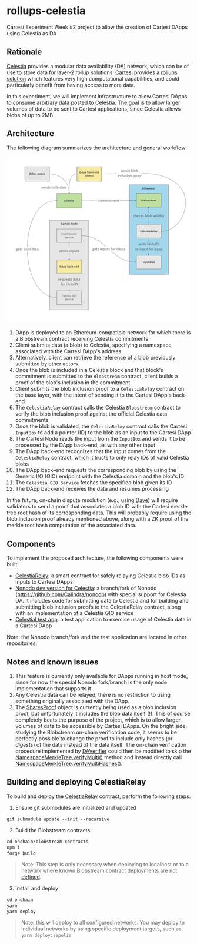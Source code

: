 # rollups-celestia

Cartesi Experiment Week #2 project to allow the creation of Cartesi DApps using Celestia as DA

## Rationale

[Celestia](https://celestia.org/) provides a modular data availability (DA) network, which can be of use to store data for layer-2 rollup solutions.
[Cartesi](https://cartesi.io) provides a [rollups solution](https://docs.cartesi.io/cartesi-rollups/) which features very high computational capabilities, and could particularly benefit from having access to more data.

In this experiment, we will implement infrastructure to allow Cartesi DApps to consume arbitrary data posted to Celestia.
The goal is to allow larger volumes of data to be sent to Cartesi applications, since Celestia allows blobs of up to 2MB.

## Architecture

The following diagram summarizes the architecture and general workflow:

![Rollups Celestia Diagram](./rollups-celestia.png)

1. DApp is deployed to an Ethereum-compatible network for which there is a Blobstream contract receiving Celestia commitments
1. Client submits data (a blob) to Celestia, specifying a namespace associated with the Cartesi DApp's address
1. Alternatively, client can retrieve the reference of a blob previously submitted by other actors
1. Once the blob is included in a Celestia block and that block's commitment is submitted to the `Blobstream` contract, client builds a proof of the blob's inclusion in the commitment
1. Client submits the blob inclusion proof to a `CelestiaRelay` contract on the base layer, with the intent of sending it to the Cartesi DApp's back-end
1. The `CelestiaRelay` contract calls the Celestia `Blobstream` contract to verify the blob inclusion proof against the official Celestia data commitments
1. Once the blob is validated, the `CelestiaRelay` contract calls the Cartesi `InputBox` to add a pointer (ID) to the blob as an input to the Cartesi DApp
1. The Cartesi Node reads the input from the `InputBox` and sends it to be processed by the DApp back-end, as with any other input
1. The DApp back-end recognizes that the input comes from the `CelestiaRelay` contract, which it trusts to only relay IDs of valid Celestia blobs
1. The DApp back-end requests the corresponding blob by using the Generic I/O (GIO) endpoint with the Celestia domain and the blob's ID
1. The `Celestia GIO Service` fetches the specified blob given its ID
1. The DApp back-end receives the data and resumes processing

In the future, on-chain dispute resolution (e.g., using [Dave](https://github.com/cartesi/dave)) will require validators to send a proof that associates a blob ID with the Cartesi merkle tree root hash of its corresponding data. This will probably require using the blob inclusion proof already mentioned above, along with a ZK proof of the merkle root hash computation of the associated data.

## Components

To implement the proposed architecture, the following components were built:

- [CelestiaRelay](./onchain/contracts/CelestiaRelay.sol/): a smart contract for safely relaying Celestia blob IDs as inputs to Cartesi DApps
- [Nonodo dev version for Celestia](https://github.com/Calindra/nonodo/tree/feature/celestia-da): a branch/fork of Nonodo (https://github.com/Calindra/nonodo) with special support for Celestia DA. It includes code for submitting data to Celestia and for building and submitting blob inclusion proofs to the CelestiaRelay contract, along with an implementation of a Celestia GIO service
- [Celestial test app](https://github.com/Calindra/celestial): a test application to exercise usage of Celestia data in a Cartesi DApp

Note: the Nonodo branch/fork and the test application are located in other repositories.

## Notes and known issues

1. This feature is currently only available for DApps running in host mode, since for now the special Nonodo fork/branch is the only node implementation that supports it
1. Any Celestia data can be relayed, there is no restriction to using something originally associated with the DApp.
1. The [SharesProof](https://github.com/celestiaorg/blobstream-contracts/blob/cee4724cca2141beb831391aaef1b7ae97060e3c/src/lib/verifier/DAVerifier.sol#L16) object is currently being used as a blob inclusion proof, but unfortunately it includes the blob data itself (!). This of course completely beats the purpose of the project, which is to allow larger volumes of data to be accessible by Cartesi DApps. On the bright side, studying the Blobstream on-chain verification code, it seems to be perfectly possible to change the proof to include only hashes (or _digests_) of the data instead of the data itself. The on-chain verification procedure implemented by [DAVerifier](https://github.com/celestiaorg/blobstream-contracts/blob/cee4724cca2141beb831391aaef1b7ae97060e3c/src/lib/verifier/DAVerifier.sol#L84) could then be modified to skip the [NamespaceMerkleTree.verifyMulti()](https://github.com/celestiaorg/blobstream-contracts/blob/cee4724cca2141beb831391aaef1b7ae97060e3c/src/lib/tree/namespace/NamespaceMerkleTree.sol#L146) method and instead directly call [NamespaceMerkleTree.verifyMultiHashes()](https://github.com/celestiaorg/blobstream-contracts/blob/cee4724cca2141beb831391aaef1b7ae97060e3c/src/lib/tree/namespace/NamespaceMerkleTree.sol#L167).

## Building and deploying CelestiaRelay

To build and deploy the [CelestiaRelay](./onchain/contracts/CelestiaRelay.sol/) contract, perform the following steps:

1. Ensure git submodules are initialized and updated

```shell
git submodule update --init --recursive
```

2. Build the Blobstream contracts

```shell
cd onchain/blobstream-contracts
npm i
forge build
```

> Note: This step is only necessary when deploying to localhost or to a network where known Blobstream contract deployments are not [defined](./onchain/deploy/01_Blobstream.ts).

3. Install and deploy

```shell
cd onchain
yarn
yarn deploy
```

> Note: this will deploy to all configured networks. You may deploy to individual networks by using specific deployment targets, such as `yarn deploy:sepolia`
